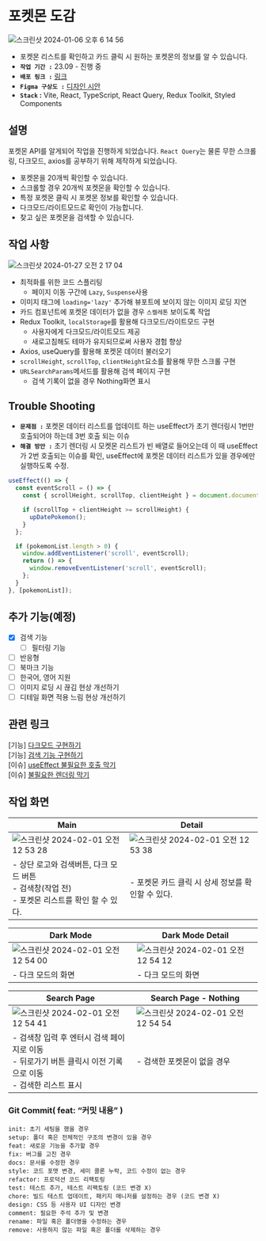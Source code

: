 # 포켓몬 도감
![스크린샷 2024-01-06 오후 6 14 56](https://github.com/jieun419/poke-dex/assets/109754988/406a46ef-a8a7-477a-9493-0f473d3b9832)
- 포켓몬 리스트를 확인하고 카드 클릭 시 원하는 포켓몬의 정보를 알 수 있습니다.
- **`작업 기간 :`** 23.09 - 진행 중
- **`배포 링크 :`** [링크](https://je-poke-dex.vercel.app/)
- **`Figma 구상도 :`** [디자인 시안](https://www.figma.com/file/1Gmg1R2fYyPPrbyeWpOkWa/%ED%8F%AC%EC%BC%93%EB%AA%AC-%EB%8F%84%EA%B0%90?type=design&node-id=0%3A1&mode=design&t=hblSPKcI41uNVdQo-1)
- **`Stack` :** Vite, React, TypeScript, React Query, Redux Toolkit, Styled Components

## 설명
포켓몬 API를 알게되어 작업을 진행하게 되었습니다.
`React Query`는 물론 무한 스크롤링, 다크모드, axios를 공부하기 위해 제작하게 되었습니다.

- 포켓몬을 20개씩 확인할 수 있습니다.
- 스크롤할 경우 20개씩 포켓몬을 확인할 수 있습니다.
- 특정 포켓몬 클릭 시 포켓몬 정보를 확인할 수 있습니다.
- 다크모드/라이트모드로 확인이 가능합니다.
- 찾고 싶은 포켓몬을 검색할 수 있습니다.

## 작업 사항
![스크린샷 2024-01-27 오전 2 17 04](https://github.com/jieun419/poke-dex/assets/109754988/c06b7535-ab0d-4d7e-ba73-26d8e9afcf51)
- 최적화를 위한 코드 스플리팅
  - 페이지 이동 구간에 `Lazy`, `Suspense`사용
- 이미지 태그에 `loading='lazy'` 추가해 뷰포트에 보이지 않는 이미지 로딩 지연
- 카드 컴포넌트에 포켓몬 데이터가 없을 경우 `스켈레톤` 보이도록 작업
- Redux Toolkit, `localStorage`를 활용해 다크모드/라이트모드 구현
  - 사용자에게 다크모드/라이트모드 제공 
  - 새로고침해도 테마가 유지되므로써 사용자 경험 향상
- Axios, useQuery를 활용해 포켓몬 데이터 불러오기
- `scrollHeight`, `scrollTop`, `clientHeight`요소를 활용해 무한 스크롤 구현
- `URLSearchParams`메서드를 활용해 검색 페이지 구현
  - 검색 기록이 없을 경우 Nothing화면 표시 

## Trouble Shooting
- **`문제점 :`** 포켓몬 데이터 리스트를 업데이트 하는 useEffect가 초기 렌더링시 1번만 호출되어야 하는데 3번 호출 되는 이슈
- **`해결 방안 :`** 초기 렌더링 시 모켓몬 리스트가 빈 배열로 들어오는데 이 때 useEffect가 2번 호출되는 이슈를 확인, useEffect에 포켓몬 데이터 리스트가 있을 경우에만 실행하도록 수정.
```typescript
useEffect(() => {
  const eventScroll = () => {
    const { scrollHeight, scrollTop, clientHeight } = document.documentElement;

    if (scrollTop + clientHeight >= scrollHeight) {
      upDatePokemon();
    }
  };

  if (pokemonList.length > 0) {
    window.addEventListener('scroll', eventScroll);
    return () => {
      window.removeEventListener('scroll', eventScroll);
    };
  }
}, [pokemonList]);
```

## 추가 기능(예정)
- [x] 검색 기능
  - [ ] 필터링 기능
- [ ] 반응형
- [ ] 북마크 기능
- [ ] 한국어, 영어 지원
- [ ] 이미지 로딩 시 끊김 현상 개선하기
- [ ] 디테일 화면 적용 느림 현상 개선하기

## 관련 링크
[기능] [다크모드 구현하기](https://velog.io/@crg1050/다크모드-구현-하기-react-reduxToolkit-styled-components)<br>
[기능] [검색 기능 구현하기](https://velog.io/@crg1050/포켓몬-도감-URLSearchParams메서드를-활용해-검색-페이지-구현)<br>
[이슈] [useEffect 불필요한 호출 막기](https://velog.io/@crg1050/포켓몬-도감-불필요한-데이터-불러오는-이슈)<br>
[이슈] [불필요한 렌더링 막기](https://velog.io/@crg1050/포켓몬-도감-컴포넌트-분리하기)<br>

## 작업 화면
|Main|Detail|
|------|---|
|![스크린샷 2024-02-01 오전 12 53 28](https://github.com/jieun419/poke-dex/assets/109754988/505a473e-1480-4658-a6b4-aa3983f3eafd)|![스크린샷 2024-02-01 오전 12 53 38](https://github.com/jieun419/poke-dex/assets/109754988/6d198a72-278d-4c68-8132-649c1268ccca)|
|- 상단 로고와 검색버튼, 다크 모드 버튼<br>- 검색창(작업 전)<br>- 포켓몬 리스트를 확인 할 수 있다.|- 포켓몬 카드 클릭 시 상세 정보를 확인할 수 있다.|

|Dark Mode|Dark Mode Detail|
|------|---|
|![스크린샷 2024-02-01 오전 12 54 00](https://github.com/jieun419/poke-dex/assets/109754988/af888682-82e1-4896-beaa-963eba53f516)|![스크린샷 2024-02-01 오전 12 54 12](https://github.com/jieun419/poke-dex/assets/109754988/dc3be58e-6dbe-4022-8385-d44ecc036eff)|
|- 다크 모드의 화면|- 다크 모드의 화면|

|Search Page|Search Page - Nothing|
|------|---|
|![스크린샷 2024-02-01 오전 12 54 41](https://github.com/jieun419/poke-dex/assets/109754988/03b2b008-3a1d-4c9f-b547-dfd02a93e566)|![스크린샷 2024-02-01 오전 12 54 54](https://github.com/jieun419/poke-dex/assets/109754988/e0016f0a-75f2-4db9-88aa-af837b6c95cf)|
|- 검색창 입력 후 엔터시 검색 페이지로 이동<br>- 뒤로가기 버튼 클릭시 이전 기록으로 이동<br>- 검색한 리스트 표시|- 검색한 포켓몬이 없을 경우|





### Git Commit( feat: “커밋 내용” )

```
init: 초기 세팅을 했을 경우
setup: 폴더 혹은 전체적인 구조의 변경이 있을 경우
feat: 새로운 기능을 추가할 경우
fix: 버그를 고친 경우
docs: 문서를 수정한 경우
style: 코드 포맷 변경, 세미 콜론 누락, 코드 수정이 없는 경우
refactor: 프로덕션 코드 리팩토링
test: 테스트 추가, 테스트 리팩토링 (코드 변경 X)
chore: 빌드 테스트 업데이트, 패키지 매니저를 설정하는 경우 (코드 변경 X)
design: CSS 등 사용자 UI 디자인 변경
comment: 필요한 주석 추가 및 변경
rename: 파일 혹은 폴더명을 수정하는 경우
remove: 사용하지 않는 파일 혹은 폴더를 삭제하는 경우
```
